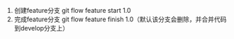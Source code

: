 1. 创建feature分支 git flow feature start 1.0
2. 完成feature分支 git flow feature finish 1.0（默认该分支会删除，并合并代码到develop分支上）